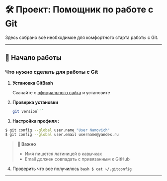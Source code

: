 # 🛠️ Проект: Помощник по работе с Git

Здесь собрано всё необходимое для комфортного старта работы с Git.

---

## 🚀 Начало работы

### Что нужно сделать для работы с Git

1. **Установка GitBash**  

   Скачайте с [официального сайта](https://git-scm.com/download/win) и установите

2. **Проверка установки** 
   ```bash
   git version```

3. **Настройка профиля :**

```bash
$ git config --global user.name "User Namovich"
$ git config --global user.email username@yandex.ru
```

> **📌 Важно**  
> - Имя пишется латиницей в кавычках  
> - Email должен совпадать с привязанным к GitHub

4. Проверить что все получилось ```bash $ cat ~/.gitconfig```

---
